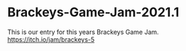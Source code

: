 # Brackeys-Game-Jam-2021.1
This is our entry for this years Brackeys Game Jam. https://itch.io/jam/brackeys-5
